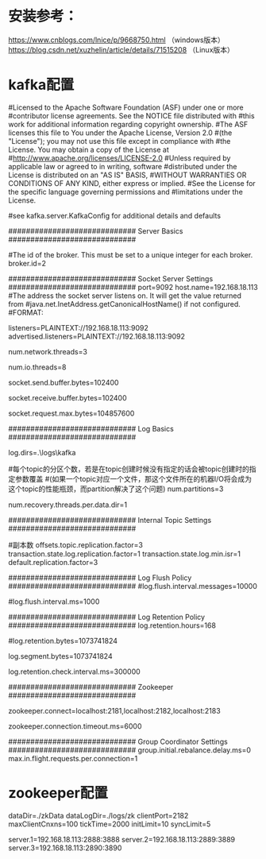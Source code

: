 # 安装参考：
https://www.cnblogs.com/lnice/p/9668750.html  （windows版本）
https://blog.csdn.net/xuzhelin/article/details/71515208 （Linux版本）


# kafka配置
#Licensed to the Apache Software Foundation (ASF) under one or more
#contributor license agreements.  See the NOTICE file distributed with
#this work for additional information regarding copyright ownership.
#The ASF licenses this file to You under the Apache License, Version 2.0
#(the "License"); you may not use this file except in compliance with
#the License.  You may obtain a copy of the License at
#http://www.apache.org/licenses/LICENSE-2.0
#Unless required by applicable law or agreed to in writing, software
#distributed under the License is distributed on an "AS IS" BASIS,
#WITHOUT WARRANTIES OR CONDITIONS OF ANY KIND, either express or implied.
#See the License for the specific language governing permissions and
#limitations under the License.

#see kafka.server.KafkaConfig for additional details and defaults

############################# Server Basics #############################

#The id of the broker. This must be set to a unique integer for each broker.
broker.id=2

############################# Socket Server Settings #############################
port=9092
host.name=192.168.18.113
#The address the socket server listens on. It will get the value returned from 
#java.net.InetAddress.getCanonicalHostName() if not configured.
#FORMAT:

listeners=PLAINTEXT://192.168.18.113:9092
advertised.listeners=PLAINTEXT://192.168.18.113:9092

num.network.threads=3

num.io.threads=8

socket.send.buffer.bytes=102400

socket.receive.buffer.bytes=102400

socket.request.max.bytes=104857600


############################# Log Basics #############################

log.dirs=.\logs\kafka

#每个topic的分区个数，若是在topic创建时候没有指定的话会被topic创建时的指定参数覆盖
#(如果一个topic对应一个文件，那这个文件所在的机器I/O将会成为这个topic的性能瓶颈，而partition解决了这个问题)
num.partitions=3

num.recovery.threads.per.data.dir=1

############################# Internal Topic Settings  #############################

#副本数
offsets.topic.replication.factor=3
transaction.state.log.replication.factor=1
transaction.state.log.min.isr=1
default.replication.factor=3

############################# Log Flush Policy #############################
#log.flush.interval.messages=10000

#log.flush.interval.ms=1000

############################# Log Retention Policy #############################
log.retention.hours=168

#log.retention.bytes=1073741824

log.segment.bytes=1073741824

log.retention.check.interval.ms=300000

############################# Zookeeper #############################

zookeeper.connect=localhost:2181,localhost:2182,localhost:2183

zookeeper.connection.timeout.ms=6000


############################# Group Coordinator Settings #############################
group.initial.rebalance.delay.ms=0
max.in.flight.requests.per.connection=1


# zookeeper配置

dataDir=./zkData
dataLogDir=./logs/zk
clientPort=2182
maxClientCnxns=100
tickTime=2000
initLimit=10
syncLimit=5

server.1=192.168.18.113:2888:3888
server.2=192.168.18.113:2889:3889
server.3=192.168.18.113:2890:3890
